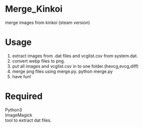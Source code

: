 # Merge_Kinkoi
merge images from kinkoi (steam version)

# Usage
1. extract images from .dat files and vcglist.csv from system.dat.
2. convert webp files to png.
3. put all images and vcglist.csv in to one folder.(hevcg,evcg,diff)
4. merge png files using merge.py.
   python merge.py
5. have fun!

# Required
Python3<br>
ImageMagick<br>
tool to extract dat files.
